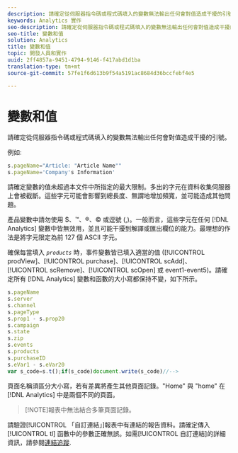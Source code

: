 ```yaml
---
description: 請確定從伺服器指令碼或程式碼填入的變數無法輸出任何會對值造成干擾的引號。
keywords: Analytics 實作
seo-description: 請確定從伺服器指令碼或程式碼填入的變數無法輸出任何會對值造成干擾的引號。
seo-title: 變數和值
solution: Analytics
title: 變數和值
topic: 開發人員和實作
uuid: 2ff4857a-9451-4794-9146-f417abd1d1ba
translation-type: tm+mt
source-git-commit: 57fe1f6d613b9f54a5191ac8684d36bccfebf4e5

---
```



# 變數和值

請確定從伺服器指令碼或程式碼填入的變數無法輸出任何會對值造成干擾的引號。

例如: 

```js
s.pageName="Article: "Article Name"" 
s.pageName='Company's Information' 
```

請確定變數的值未超過本文件中所指定的最大限制。多出的字元在資料收集伺服器上會被截斷。這些字元可能會影響到總長度、無謂地增加頻寬，並可能造成其他問題。

產品變數中請勿使用 $、™、®、© 或逗號 (,)。一般而言，這些字元在任何 [!DNL Analytics] 變數中皆無效用，並且可能干擾到解譯或匯出欄位的能力。最理想的作法是將字元限定為前 127 個 ASCII 字元。

確保每當填入 *`products`* 時，事件變數皆已填入適當的值 ([!UICONTROL prodView]、[!UICONTROL purchase]、[!UICONTROL scAdd]、[!UICONTROL scRemove]、[!UICONTROL scOpen] 或 event1-event5)。請確定所有 [!DNL Analytics] 變數和函數的大小寫都保持不變，如下所示。

```js
s.pageName 
s.server 
s.channel 
s.pageType 
s.prop1 - s.prop20 
s.campaign 
s.state 
s.zip 
s.events 
s.products 
s.purchaseID 
s.eVar1 - s.eVar20 
var s_code=s.t();if(s_code)document.write(s_code)//--> 
```

頁面名稱須區分大小寫，若有差異將產生其他頁面記錄。"Home" 與 "home" 在 [!DNL Analytics] 中是兩個不同的頁面。

> [!NOTE]報表中無法結合多筆頁面記錄。

請驗證[!UICONTROL 「自訂連結」]報表中有連結的報告資料。請確定傳入 [!UICONTROL tl] 函數中的參數正確無誤。如需[!UICONTROL 自訂連結]的詳細資訊，請參閱[連結追蹤](/help/implement/js-implementation/function-tl.md).
